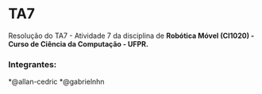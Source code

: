 # TA7
Resolução do TA7 - Atividade 7 da disciplina de **Robótica Móvel (CI1020) - Curso de Ciência da Computação - UFPR.**

### Integrantes:

*@allan-cedric
*@gabrielnhn
